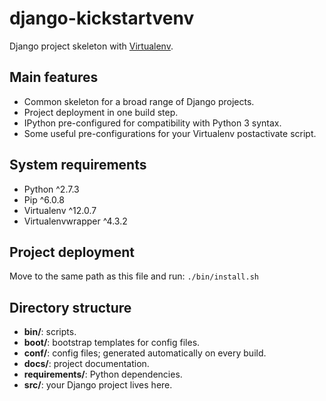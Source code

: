 # django-kickstartvenv

Django project skeleton with [Virtualenv](https://github.com/pypa/virtualenv).

## Main features

- Common skeleton for a broad range of Django projects.
- Project deployment in one build step.
- IPython pre-configured for compatibility with Python 3 syntax.
- Some useful pre-configurations for your Virtualenv postactivate script.

## System requirements

- Python ^2.7.3
- Pip ^6.0.8
- Virtualenv ^12.0.7
- Virtualenvwrapper ^4.3.2

## Project deployment

Move to the same path as this file and run: `./bin/install.sh`

## Directory structure

- **bin/**: scripts.
- **boot/**: bootstrap templates for config files.
- **conf/**: config files; generated automatically on every build.
- **docs/**: project documentation.
- **requirements/**: Python dependencies.
- **src/**: your Django project lives here.

